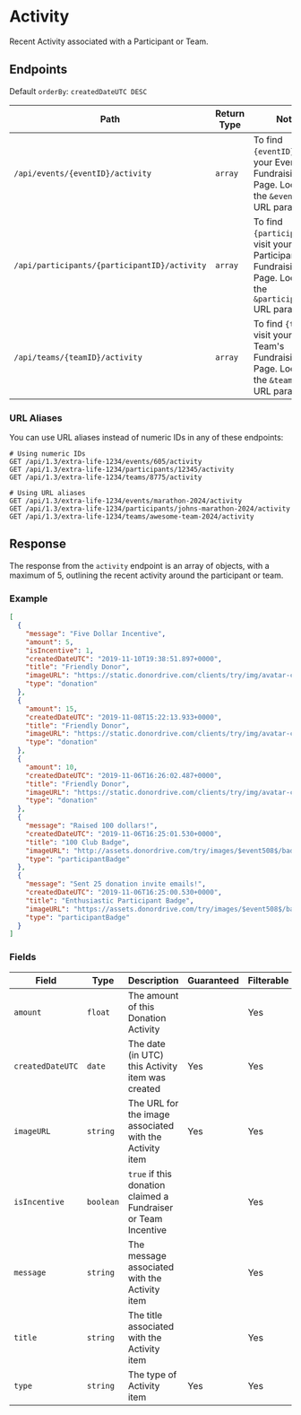 # Activity

Recent Activity associated with a Participant or Team.

## Endpoints

Default `orderBy`: `createdDateUTC DESC`

|Path|Return Type|Notes|
|---|---|---|
|`/api/events/{eventID}/activity`|`array`|To find `{eventID}`, visit your Event's Fundraising Page. Look for the `&eventID=` URL parameter.|
|`/api/participants/{participantID}/activity`|`array`|To find `{participantID}`, visit your Participant's Fundraising Page. Look for the `&participantID=` URL parameter.|
|`/api/teams/{teamID}/activity`|`array`|To find `{teamID}`, visit your Team's Fundraising Page. Look for the `&teamID=` URL parameter.|

### URL Aliases

You can use URL aliases instead of numeric IDs in any of these endpoints:

```
# Using numeric IDs
GET /api/1.3/extra-life-1234/events/605/activity
GET /api/1.3/extra-life-1234/participants/12345/activity
GET /api/1.3/extra-life-1234/teams/8775/activity

# Using URL aliases
GET /api/1.3/extra-life-1234/events/marathon-2024/activity
GET /api/1.3/extra-life-1234/participants/johns-marathon-2024/activity
GET /api/1.3/extra-life-1234/teams/awesome-team-2024/activity
```

## Response

The response from the `activity` endpoint is an array of objects, with a maximum of 5, outlining the recent activity around the participant or team.

### Example

```json
[
  {
    "message": "Five Dollar Incentive",
    "amount": 5,
    "isIncentive": 1,
    "createdDateUTC": "2019-11-10T19:38:51.897+0000",
    "title": "Friendly Donor",
    "imageURL": "https://static.donordrive.com/clients/try/img/avatar-constituent-default.gif",
    "type": "donation"
  },
  {
    "amount": 15,
    "createdDateUTC": "2019-11-08T15:22:13.933+0000",
    "title": "Friendly Donor",
    "imageURL": "https://static.donordrive.com/clients/try/img/avatar-constituent-default.gif",
    "type": "donation"
  },
  {
    "amount": 10,
    "createdDateUTC": "2019-11-06T16:26:02.487+0000",
    "title": "Friendly Donor",
    "imageURL": "https://static.donordrive.com/clients/try/img/avatar-constituent-default.gif",
    "type": "donation"
  },
  {
    "message": "Raised 100 dollars!",
    "createdDateUTC": "2019-11-06T16:25:01.530+0000",
    "title": "100 Club Badge",
    "imageURL": "http://assets.donordrive.com/try/images/$event508$/badge_2F7819D3_C019_3C7D_B9D716687CEEC0A5.png",
    "type": "participantBadge"
  },
  {
    "message": "Sent 25 donation invite emails!",
    "createdDateUTC": "2019-11-06T16:25:00.530+0000",
    "title": "Enthusiastic Participant Badge",
    "imageURL": "https://assets.donordrive.com/try/images/$event508$/badge_DCB0A883_BC0A_97DB_639B4D7BFDEC638E.png",
    "type": "participantBadge"
  }
]
```

### Fields

|Field|Type|Description|Guaranteed|Filterable|Notes|
|---|---|---|---|---|---|
|`amount`|`float`|The amount of this Donation Activity||Yes|For `donation` type Activity items|
|`createdDateUTC`|`date`|The date (in UTC) this Activity item was created|Yes|Yes|ISO-8601 format|
|`imageURL`|`string`|The URL for the image associated with the Activity item|Yes|Yes||
|`isIncentive`|`boolean`|`true` if this donation claimed a Fundraiser or Team Incentive||Yes|For `donation` type Activity items|
|`message`|`string`|The message associated with the Activity item||Yes||
|`title`|`string`|The title associated with the Activity item||Yes||
|`type`|`string`|The type of Activity item|Yes|Yes|`donation` or `participantBadge` or `teamBadge`|